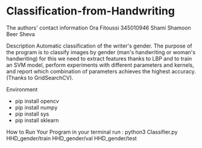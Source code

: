 # Classification-from-Handwriting
The authors' contact information
Ora Fitoussi
345010946
Shami Shamoon Beer Sheva

Description
Automatic classification of the writer's gender.
The purpose of the program is to  classify images by gender (man's handwriting or woman's handwriting)
for this we  need to extract features thanks to LBP and  to train an SVM model, perform experiments with different parameters and kernels,
and report which combination of parameters achieves the highest accuracy. (Thanks to GridSearchCV).

Environment
- pip install opencv
- pip install numpy
- pip install sys
- pip install sklearn

How to Run Your Program
in your terminal run : python3 Classifier.py HHD_gender/train HHD_gender/val HHD_gender/test
